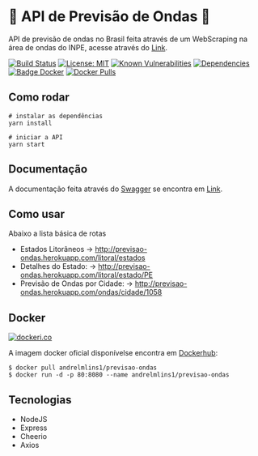 # 🌊 API de Previsão de Ondas 🌊


API de previsão de ondas no Brasil feita através de um WebScraping na área de ondas do INPE, acesse através do [Link](https://previsao-ondas.herokuapp.com/).

[![Build Status](https://travis-ci.com/andrelmlins/previsao-ondas.svg?branch=master)](https://travis-ci.com/andrelmlins/previsao-ondas)
[![License: MIT](https://img.shields.io/badge/License-MIT-yellow.svg)](https://github.com/andrelmlins/previsao-ondas/blob/master/LICENSE)
[![Known Vulnerabilities](https://snyk.io/test/github/andrelmlins/previsao-ondas/badge.svg)](https://snyk.io/test/github/andrelmlins/previsao-ondas)
[![Dependencies](https://david-dm.org/andrelmlins/previsao-ondas.svg)](https://david-dm.org/andrelmlins/previsao-ondas)
[![Badge Docker](https://images.microbadger.com/badges/image/andrelmlins1/previsao-ondas.svg)](https://microbadger.com/images/andrelmlins1/previsao-ondas "Get your own image badge on microbadger.com")
[![Docker Pulls](https://img.shields.io/docker/pulls/andrelmlins1/previsao-ondas.svg)](https://hub.docker.com/r/andrelmlins1/previsao-ondas)

## Como rodar

```
# instalar as dependências
yarn install

# iniciar a API
yarn start
```

## Documentação

A documentação feita através do [Swagger](https://swagger.io/) se encontra em [Link](https://previsao-ondas.herokuapp.com/api-docs).

## Como usar

Abaixo a lista básica de rotas

* Estados Litorâneos -> http://previsao-ondas.herokuapp.com/litoral/estados
* Detalhes do Estado: -> http://previsao-ondas.herokuapp.com/litoral/estado/PE
* Previsão de Ondas por Cidade: -> http://previsao-ondas.herokuapp.com/ondas/cidade/1058

## Docker

[![dockeri.co](https://dockeri.co/image/andrelmlins1/previsao-ondas)](https://hub.docker.com/r/andrelmlins1/previsao-ondas)

A imagem docker oficial disponívelse encontra em [Dockerhub](https://hub.docker.com/r/andrelmlins1/freesoccer):


```
$ docker pull andrelmlins1/previsao-ondas
$ docker run -d -p 80:8080 --name andrelmlins1/previsao-ondas
```

## Tecnologias

- NodeJS
- Express
- Cheerio
- Axios
